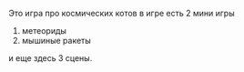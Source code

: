 Это игра про космических котов 
в игре есть 2 мини игры

1. метеориды
2. мышиные ракеты

и еще здесь 3 сцены.
